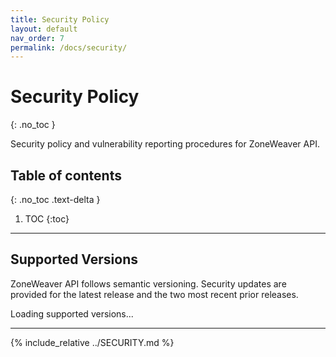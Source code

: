 ```yaml
---
title: Security Policy
layout: default
nav_order: 7
permalink: /docs/security/
---
```


# Security Policy
{: .no_toc }

Security policy and vulnerability reporting procedures for ZoneWeaver API.

## Table of contents
{: .no_toc .text-delta }

1. TOC
{:toc}

---

## Supported Versions

ZoneWeaver API follows semantic versioning. Security updates are provided for the latest release and the two most recent prior releases.

<div id="supported-versions">
<p>Loading supported versions...</p>
</div>

---

{% include_relative ../SECURITY.md %}
